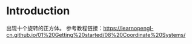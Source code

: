 # Introduction

出现十个旋转的正方体。
参考教程链接：https://learnopengl-cn.github.io/01%20Getting%20started/08%20Coordinate%20Systems/